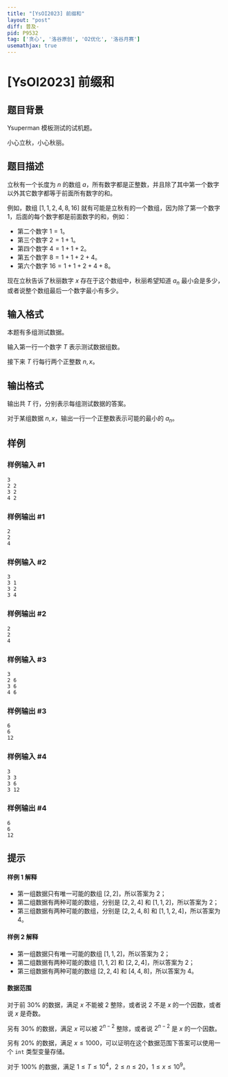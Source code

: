 ```yaml
---
title: "[YsOI2023] 前缀和"
layout: "post"
diff: 普及-
pid: P9532
tag: ['贪心', '洛谷原创', 'O2优化', '洛谷月赛']
usemathjax: true
---
```


# [YsOI2023] 前缀和
## 题目背景

Ysuperman 模板测试的试机题。

小心立秋，小心秋丽。
## 题目描述

立秋有一个长度为 $n$ 的数组 $a$，所有数字都是正整数，并且除了其中第一个数字以外其它数字都等于前面所有数字的和。

例如，数组 $[1,1,2,4,8,16]$ 就有可能是立秋有的一个数组，因为除了第一个数字 $1$，后面的每个数字都是前面数字的和，例如：

- 第二个数字 $1=1$。
- 第三个数字 $2=1+1$。
- 第四个数字 $4=1+1+2$。
- 第五个数字 $8=1+1+2+4$。
- 第六个数字 $16=1+1+2+4+8$。 

现在立秋告诉了秋丽数字 $x$ 存在于这个数组中，秋丽希望知道 $a_n$ 最小会是多少，或者说整个数组最后一个数字最小有多少。
## 输入格式

本题有多组测试数据。

输入第一行一个数字 $T$ 表示测试数据组数。

接下来 $T$ 行每行两个正整数 $n,x$。
## 输出格式

输出共 $T$ 行，分别表示每组测试数据的答案。

对于某组数据 $n,x$，输出一行一个正整数表示可能的最小的 $a_n$。
## 样例

### 样例输入 #1
```
3
2 2
3 2
4 2
```
### 样例输出 #1
```
2
2
4
```
### 样例输入 #2
```
3
3 1
3 2
3 4
```
### 样例输出 #2
```
2
2
4
```
### 样例输入 #3
```
3
2 6
3 6
4 6
```
### 样例输出 #3
```
6
6
12
```
### 样例输入 #4
```
3
3 3
3 6
3 12
```
### 样例输出 #4
```
6
6
12
```
## 提示

#### 样例 1 解释

- 第一组数据只有唯一可能的数组 $[2,2]$，所以答案为 $2$；
- 第二组数据有两种可能的数组，分别是 $[2,2,4]$ 和 $[1,1,2]$，所以答案为 $2$；
- 第三组数据有两种可能的数组，分别是 $[2,2,4,8]$ 和 $[1,1,2,4]$，所以答案为 $4$。

#### 样例 2 解释

- 第一组数据只有唯一可能的数组 $[1,1,2]$，所以答案为 $2$；
- 第二组数据有两种可能的数组 $[1,1,2]$ 和 $[2,2,4]$，所以答案为 $2$；
- 第三组数据有两种可能的数组 $[2,2,4]$ 和 $[4,4,8]$，所以答案为 $4$。

#### 数据范围

对于前 $30\%$ 的数据，满足 $x$ 不能被 $2$ 整除，或者说 $2$ 不是 $x$ 的一个因数，或者说 $x$ 是奇数。

另有 $30\%$ 的数据，满足 $x$ 可以被 $2^{n-2}$ 整除，或者说 $2^{n-2}$ 是 $x$ 的一个因数。

另有 $20\%$ 的数据，满足 $x\le 1000$，可以证明在这个数据范围下答案可以使用一个 `int` 类型变量存储。

对于 $100\%$ 的数据，满足 $1\le T\le 10^4$，$2\le n\le 20$，$1\le x\le 10^9$。
